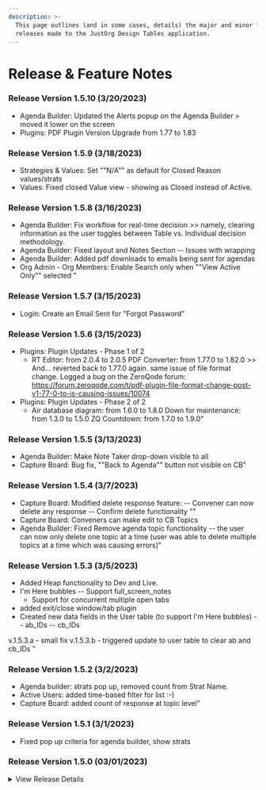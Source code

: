 ```yaml
---
description: >-
  This page outlines (and in some cases, details) the major and minor feature
  releases made to the JustOrg Design Tables application.
---
```


# Release & Feature Notes

### Release Version 1.5.10 (3/20/2023)

* Agenda Builder: Updated the Alerts popup on the Agenda Builder > moved it lower on the screen&#x20;
* Plugins: PDF Plugin Version Upgrade from 1.77 to 1.83

### Release Version 1.5.9 (3/18/2023)

* Strategies & Values: Set ""N/A"" as default for Closed Reason values/strats
* Values: Fixed closed Value view - showing as Closed instead of Active.

### Release Version 1.5.8 (3/16/2023)

* Agenda Builder: Fix workflow for real-time decision >> namely, clearing information as the user toggles between Table vs. Individual decision methodology.
* Agenda Builder: Fixed layout and Notes Section -- Issues with wrapping
* Agenda Builder: Added pdf downloads to emails being sent for agendas
* Org Admin - Org Members: Enable Search only when ""View Active Only"" selected "

### Release Version 1.5.7 (3/15/2023)&#x20;

* Login: Create an Email Sent for "Forgot Password"&#x20;

### Release Version 1.5.6 (3/15/2023)

* Plugins: Plugin Updates - Phase 1 of 2
  * RT Editor: from 2.0.4 to 2.0.5 PDF Converter: from 1.77.0 to 1.82.0 >> And... reverted back to 1.77.0 again. same issue of file format change. Logged a bug on the ZeroQode forum: https://forum.zeroqode.com/t/pdf-plugin-file-format-change-post-v1-77-0-to-is-causing-issues/10074
* Plugins: Plugin Updates - Phase 2 of 2
  * Air database diagram: from 1.6.0 to 1.8.0 Down for maintenance: from 1.3.0 to 1.5.0 ZQ Countdown: from 1.7.0 to 1.9.0"&#x20;

### Release Version 1.5.5 (3/13/2023)

* Agenda Builder: Make Note Taker drop-down visible to all
* Capture Board: Bug fix, ""Back to Agenda"" button not visible on CB"&#x20;

### Release Version 1.5.4 (3/7/2023)

* Capture Board: Modified delete response feature: -- Convener can now delete any response -- Confirm delete functionality ""
* Capture Board: Conveners can make edit to CB Topics
* Agenda Builder: Fixed Remove agenda topic functionality -- the user can now only delete one topic at a time (user was able to delete multiple topics at a time which was causing errors)"&#x20;

### Release Version 1.5.3 (3/5/2023)

* Added Heap functionality to Dev and Live.
* I'm Here bubbles -- Support full\_screen\_notes
  * Support for concurrent multiple open tabs
* added exit/close window/tab plugin
* Created new data fields in the User table (to support I'm Here bubbles) -- ab\_IDs -- cb\_IDs

v.1.5.3.a - small fix v.1.5.3.b - triggered update to user table to clear ab and cb\_IDs "

### Release Version 1.5.2 (3/2/2023)&#x20;

* Agenda builder: strats pop up, removed count from Strat Name.
* Active Users: added time-based filter for list :-)
* Capture Board: added count of response at topic level"

### Release Version 1.5.1 (3/1/2023)&#x20;

* Fixed pop up criteria for agenda builder, show strats&#x20;

### Release Version 1.5.0 (03/01/2023)

<details>

<summary>View Release Details </summary>

* Database: User table, added new database items for user table: On\_Page\_ID and On\_Page\_Timestamp to track when a user is present in an agenda
* Capture Board: Disabled copy topic notes button when there are no responses
* Agenda Builder: Create popup with Strat details
* Profile: Ability for users to add a profile picture
* Agenda Builder: added a feature for showing participants who are IN the agenda. (Presence Bubble)
* Capture Board: added a feature for showing participants who are IN the Capture Board. (Presence Bubble)
* Agenda Builder: Confirm Delete of Agenda Topics
* Active Users: Update logged in screen
* Agenda Builder: Added calculated local Target Start Time to agenda item
* Agenda Builder: Updated Agenda Topic Sort functionality



#### **How to add an image to the new Presence Bubble feature...**&#x20;

<img src=".gitbook/assets/Presence Bubble.gif" alt="" data-size="original">

</details>

